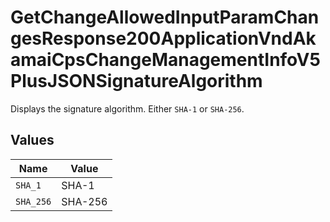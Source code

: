 # GetChangeAllowedInputParamChangesResponse200ApplicationVndAkamaiCpsChangeManagementInfoV5PlusJSONSignatureAlgorithm

Displays the signature algorithm. Either `SHA-1` or `SHA-256`.


## Values

| Name      | Value     |
| --------- | --------- |
| `SHA_1`   | SHA-1     |
| `SHA_256` | SHA-256   |